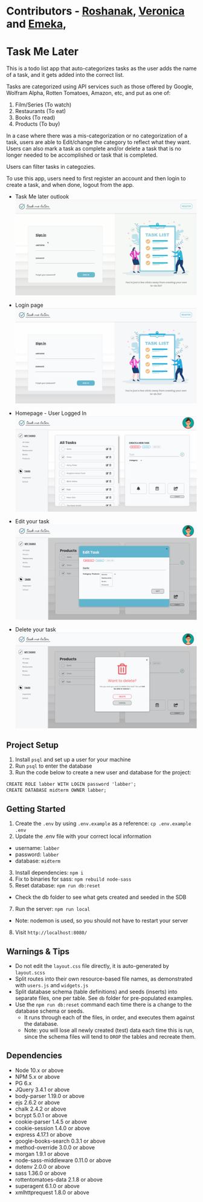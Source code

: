 Contributors -  [Roshanak](https://github.com/roshanakak), [Veronica](https://github.com/tungtung233) and [Emeka](https://github.com/Emeka-asogwa),
=========
# Task Me Later
This is a todo list app that auto-categorizes tasks as the user adds the name of a task, and it gets added into the correct list.

Tasks are categorized using API services such as those offered by Google, Wolfram Alpha, Rotten Tomatoes, Amazon, etc, and put as one of:

1. Film/Series (To watch)
2. Restaurants (To eat)
3. Books (To read)
4. Products (To buy)

In a case where there was a  mis-categorization or no categorization of a task, users are able to Edit/change the category to reflect what they want. Users can also mark a task as complete and/or delete a task that is no longer needed to be accomplished or task that is completed.

Users can filter tasks in categozies.

To use this app, users need to first register an account and then login to create a task, and when done, logout from the app. 

- Task Me later outlook
!["Task Me later outlook"](https://github.com/roshanakak/midtermProject_ToDoList/blob/master/docs/TaskMeLater.gif)

- Login page 
!["login page"](https://github.com/roshanakak/midtermProject_ToDoList/blob/master/docs/loginPage.png)

- Homepage - User Logged In
!["all tasks"](https://github.com/roshanakak/midtermProject_ToDoList/blob/master/docs/homepageUser.png)

- Edit your task
!["edit task"](https://github.com/roshanakak/midtermProject_ToDoList/blob/master/docs/taskEdit.png)

- Delete your task
!["delete task"](https://github.com/roshanakak/midtermProject_ToDoList/blob/master/docs/taskDelete.png)



## Project Setup
1. Install `psql` and set up a user for your machine
2. Run `psql` to enter the database
3. Run the code below to create a new user and database for the project:

```
CREATE ROLE labber WITH LOGIN password 'labber';
CREATE DATABASE midterm OWNER labber;
```


## Getting Started

1. Create the `.env` by using `.env.example` as a reference: `cp .env.example .env`
2. Update the .env file with your correct local information 
  - username: `labber` 
  - password: `labber` 
  - database: `midterm`
3. Install dependencies: `npm i`
4. Fix to binaries for sass: `npm rebuild node-sass`
5. Reset database: `npm run db:reset`
  - Check the db folder to see what gets created and seeded in the SDB
7. Run the server: `npm run local`
  - Note: nodemon is used, so you should not have to restart your server
8. Visit `http://localhost:8080/`

## Warnings & Tips

- Do not edit the `layout.css` file directly, it is auto-generated by `layout.scss`
- Split routes into their own resource-based file names, as demonstrated with `users.js` and `widgets.js`
- Split database schema (table definitions) and seeds (inserts) into separate files, one per table. See `db` folder for pre-populated examples. 
- Use the `npm run db:reset` command each time there is a change to the database schema or seeds. 
  - It runs through each of the files, in order, and executes them against the database. 
  - Note: you will lose all newly created (test) data each time this is run, since the schema files will tend to `DROP` the tables and recreate them.

## Dependencies

- Node 10.x or above
- NPM 5.x or above
- PG 6.x
- JQuery 3.4.1 or above
- body-parser 1.19.0 or above
- ejs 2.6.2 or above
- chalk 2.4.2 or above
- bcrypt 5.0.1 or above
- cookie-parser 1.4.5 or above
- cookie-session 1.4.0 or above 
- express 4.17.1 or above
- google-books-search 0.3.1 or above
- method-override 3.0.0 or above
- morgan 1.9.1 or above
- node-sass-middleware 0.11.0 or above
- dotenv 2.0.0 or above
- sass 1.36.0 or above
- rottentomatoes-data 2.1.8 or above
- superagent 6.1.0 or above
- xmlhttprequest 1.8.0 or above
